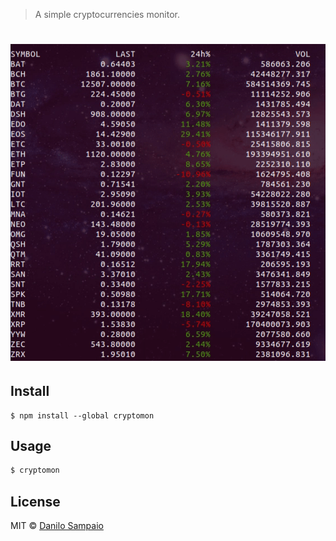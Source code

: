 > A simple cryptocurrencies monitor.

# [![Monitor](demo.gif)](demo.gif)

## Install

```
$ npm install --global cryptomon
```


## Usage

```js
$ cryptomon
```

## License

MIT © [Danilo Sampaio](http://github.com/danilosampaio)
